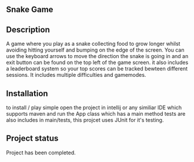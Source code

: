 ## Snake Game

## Description
A game where you play as a snake collecting food to grow longer whilst avoiding hitting yourself and bumping on the edge of the screen. You can use the keyboard arrows to move the direction the snake is going in and an exit button can be found on the top left of the game screen. it also includes a leaderboard system so your top scores can be tracked bewteen different sessions. It includes multiple difficulties and gamemodes.


## Installation
to install / play simple open the project in intellij or any similiar IDE which supports maven  and run the App class which has a main method tests are also includes in main/tests, this projcet uses JUnit for it's testing.



## Project status
Project has been completed.
